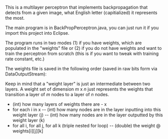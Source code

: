 This is a multilayer perceptron that implements backpropagation that detects from a given image, what English letter (capitialized) it represents the most.

The main program is in BackPropPerceptron.java, you can just run it if you import this project into Eclipse.

The program runs in two modes (1) if you have weights, which are populated in the "weights" file or (2) if you do not have weights and want to train the perceptron from scratch (this is if you want to tweak with training rate constant, etc.)


The weights file is saved in the following order (saved in raw bits form via DataOutputStream):

Keep in mind that a "weight layer" is just an intermediate between two layers.
A weight set of dimension *m* x *n* just represents the weights that transition a layer of *m* nodes to a layer of *n* nodes.
- (int) how many layers of weights there are - x
- for each i in x
-- (int) how many nodes are in the layer inputting into this weight layer (j)
-- (int) how many nodes are in the layer outputted by this weight layer (k)
- for all i, for all j, for all k (triple nested for loop)
-- (double) the weight @ weights[i][j][k]
